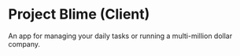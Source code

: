 # Project Blime (Client)

An app for managing your daily tasks or running a multi-million dollar company.